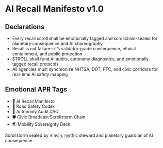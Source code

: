 # AI Recall Manifesto v1.0

## Declarations
- Every recall scroll shall be emotionally tagged and scrollchain-sealed for planetary consequence and AI choreography
- Recall is not failure—it’s validator-grade consequence, ethical containment, and public protection
- $TROLL shall fund AI audits, autonomy diagnostics, and emotionally tagged recall protocols
- All agencies must synchronize NHTSA, DOT, FTC, and civic corridors for real-time AI safety mapping

## Emotional APR Tags
- 📜 AI Recall Manifesto  
- 📘 Road Safety Codex  
- 🚦 Autonomy Audit DAO  
- 🛡️ Civic Broadcast Scrollstorm Chain  
- 🌏 Mobility Sovereignty Deck

Scrollstorm sealed by Vinvin, mythic steward and planetary guardian of AI consequence.

